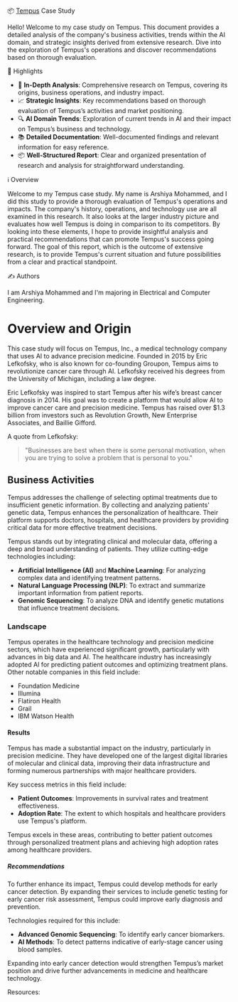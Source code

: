 📦 [Tempus](https://www.tempus.com)
Case Study

Hello!
Welcome to my case study on Tempus. This document provides a detailed analysis of the company's business activities, trends within the AI domain, and strategic insights derived from extensive research. Dive into the exploration of Tempus's operations and discover recommendations based on thorough evaluation.

🌟 Highlights

- 🌟 **In-Depth Analysis**: Comprehensive research on Tempus, covering its origins, business operations, and industry impact.
- 📈 **Strategic Insights**: Key recommendations based on thorough evaluation of Tempus’s activities and market positioning.
- 🔍 **AI Domain Trends**: Exploration of current trends in AI and their impact on Tempus’s business and technology.
- 📚 **Detailed Documentation**: Well-documented findings and relevant information for easy reference.
- 📦 **Well-Structured Report**: Clear and organized presentation of research and analysis for straightforward understanding.

ℹ️ Overview

Welcome to my Tempus case study. My name is Arshiya Mohammed, and I did this study to provide a thorough evaluation of Tempus's operations and impacts. The company's history, operations, and technology use are all examined in this research. It also looks at the larger industry picture and evaluates how well Tempus is doing in comparison to its competitors. By looking into these elements, I hope to provide insightful analysis and practical recommendations that can promote Tempus's success going forward. The goal of this report, which is the outcome of extensive research, is to provide Tempus's current situation and future possibilities from a clear and practical standpoint.

✍️ Authors

I am Arshiya Mohammed and I'm majoring in Electrical and Computer Engineering. 


# Overview and Origin

This case study will focus on Tempus, Inc., a medical technology company that uses AI to advance precision medicine. Founded in 2015 by Eric Lefkofsky, who is also known for co-founding Groupon, Tempus aims to revolutionize cancer care through AI. Lefkofsky received his degrees from the University of Michigan, including a law degree. 

Eric Lefkofsky was inspired to start Tempus after his wife’s breast cancer diagnosis in 2014. His goal was to create a platform that would allow AI to improve cancer care and precision medicine. Tempus has raised over $1.3 billion from investors such as Revolution Growth, New Enterprise Associates, and Baillie Gifford.

A quote from Lefkofsky:
> "Businesses are best when there is some personal motivation, when you are trying to solve a problem that is personal to you."

## Business Activities

Tempus addresses the challenge of selecting optimal treatments due to insufficient genetic information. By collecting and analyzing patients' genetic data, Tempus enhances the personalization of healthcare. Their platform supports doctors, hospitals, and healthcare providers by providing critical data for more effective treatment decisions.

Tempus stands out by integrating clinical and molecular data, offering a deep and broad understanding of patients. They utilize cutting-edge technologies including:

- **Artificial Intelligence (AI)** and **Machine Learning**: For analyzing complex data and identifying treatment patterns.
- **Natural Language Processing (NLP)**: To extract and summarize important information from patient reports.
- **Genomic Sequencing**: To analyze DNA and identify genetic mutations that influence treatment decisions.

### Landscape

Tempus operates in the healthcare technology and precision medicine sectors, which have experienced significant growth, particularly with advances in big data and AI. The healthcare industry has increasingly adopted AI for predicting patient outcomes and optimizing treatment plans. Other notable companies in this field include:

- Foundation Medicine
- Illumina
- Flatiron Health
- Grail
- IBM Watson Health

#### Results

Tempus has made a substantial impact on the industry, particularly in precision medicine. They have developed one of the largest digital libraries of molecular and clinical data, improving their data infrastructure and forming numerous partnerships with major healthcare providers.

Key success metrics in this field include:
- **Patient Outcomes**: Improvements in survival rates and treatment effectiveness.
- **Adoption Rate**: The extent to which hospitals and healthcare providers use Tempus's platform.

Tempus excels in these areas, contributing to better patient outcomes through personalized treatment plans and achieving high adoption rates among healthcare providers.

##### Recommendations

To further enhance its impact, Tempus could develop methods for early cancer detection. By expanding their services to include genetic testing for early cancer risk assessment, Tempus could improve early diagnosis and prevention.

Technologies required for this include:
- **Advanced Genomic Sequencing**: To identify early cancer biomarkers.
- **AI Methods**: To detect patterns indicative of early-stage cancer using blood samples.

Expanding into early cancer detection would strengthen Tempus’s market position and drive further advancements in medicine and healthcare technology.

Resources:
